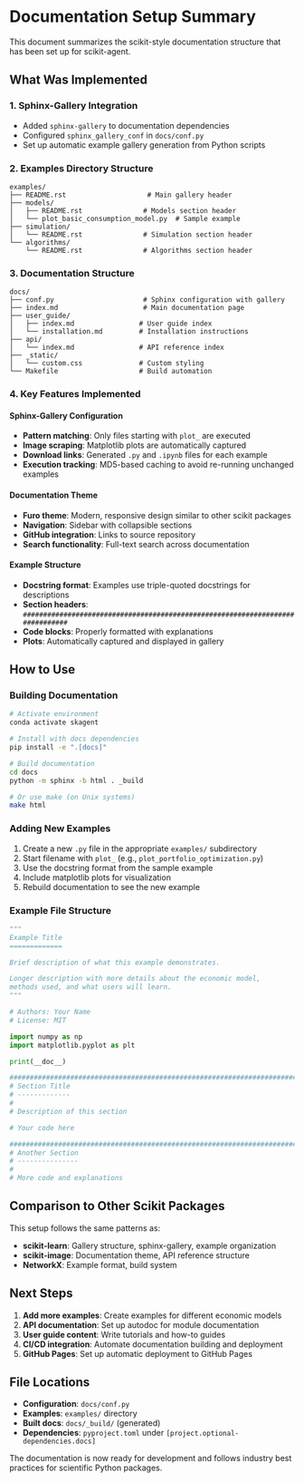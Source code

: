 # Documentation Setup Summary

This document summarizes the scikit-style documentation structure that has been set up for scikit-agent.

## What Was Implemented

### 1. Sphinx-Gallery Integration
- Added `sphinx-gallery` to documentation dependencies
- Configured `sphinx_gallery_conf` in `docs/conf.py`
- Set up automatic example gallery generation from Python scripts

### 2. Examples Directory Structure
```
examples/
├── README.rst                    # Main gallery header
├── models/
│   ├── README.rst               # Models section header
│   └── plot_basic_consumption_model.py  # Sample example
├── simulation/
│   └── README.rst               # Simulation section header
└── algorithms/
    └── README.rst               # Algorithms section header
```

### 3. Documentation Structure
```
docs/
├── conf.py                      # Sphinx configuration with gallery
├── index.md                     # Main documentation page
├── user_guide/
│   ├── index.md                # User guide index
│   └── installation.md         # Installation instructions
├── api/
│   └── index.md                # API reference index
├── _static/
│   └── custom.css              # Custom styling
└── Makefile                    # Build automation
```

### 4. Key Features Implemented

#### Sphinx-Gallery Configuration
- **Pattern matching**: Only files starting with `plot_` are executed
- **Image scraping**: Matplotlib plots are automatically captured
- **Download links**: Generated `.py` and `.ipynb` files for each example
- **Execution tracking**: MD5-based caching to avoid re-running unchanged examples

#### Documentation Theme
- **Furo theme**: Modern, responsive design similar to other scikit packages
- **Navigation**: Sidebar with collapsible sections
- **GitHub integration**: Links to source repository
- **Search functionality**: Full-text search across documentation

#### Example Structure
- **Docstring format**: Examples use triple-quoted docstrings for descriptions
- **Section headers**: `##############################################################################`
- **Code blocks**: Properly formatted with explanations
- **Plots**: Automatically captured and displayed in gallery

## How to Use

### Building Documentation
```bash
# Activate environment
conda activate skagent

# Install with docs dependencies
pip install -e ".[docs]"

# Build documentation
cd docs
python -m sphinx -b html . _build

# Or use make (on Unix systems)
make html
```

### Adding New Examples
1. Create a new `.py` file in the appropriate `examples/` subdirectory
2. Start filename with `plot_` (e.g., `plot_portfolio_optimization.py`)
3. Use the docstring format from the sample example
4. Include matplotlib plots for visualization
5. Rebuild documentation to see the new example

### Example File Structure
```python
"""
Example Title
=============

Brief description of what this example demonstrates.

Longer description with more details about the economic model,
methods used, and what users will learn.
"""

# Authors: Your Name
# License: MIT

import numpy as np
import matplotlib.pyplot as plt

print(__doc__)

##############################################################################
# Section Title
# -------------
# 
# Description of this section

# Your code here

##############################################################################
# Another Section
# ---------------
# 
# More code and explanations
```

## Comparison to Other Scikit Packages

This setup follows the same patterns as:
- **scikit-learn**: Gallery structure, sphinx-gallery, example organization
- **scikit-image**: Documentation theme, API reference structure
- **NetworkX**: Example format, build system

## Next Steps

1. **Add more examples**: Create examples for different economic models
2. **API documentation**: Set up autodoc for module documentation
3. **User guide content**: Write tutorials and how-to guides
4. **CI/CD integration**: Automate documentation building and deployment
5. **GitHub Pages**: Set up automatic deployment to GitHub Pages

## File Locations

- **Configuration**: `docs/conf.py`
- **Examples**: `examples/` directory
- **Built docs**: `docs/_build/` (generated)
- **Dependencies**: `pyproject.toml` under `[project.optional-dependencies.docs]`

The documentation is now ready for development and follows industry best practices for scientific Python packages. 